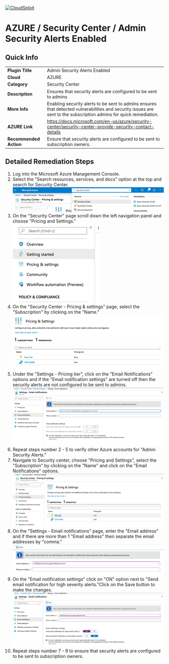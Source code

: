 [![CloudSploit](https://cloudsploit.com/img/logo-new-big-text-100.png "CloudSploit")](https://cloudsploit.com)

# AZURE / Security Center / Admin Security Alerts Enabled

## Quick Info

| | |
|-|-|
| **Plugin Title** | Admin Security Alerts Enabled |
| **Cloud** | AZURE |
| **Category** | Security Center |
| **Description** | Ensures that security alerts are configured to be sent to admins |
| **More Info** | Enabling security alerts to be sent to admins ensures that detected vulnerabilities and security issues are sent to the subscription admins for quick remediation. |
| **AZURE Link** | https://docs.microsoft.com/en-us/azure/security-center/security-center-provide-security-contact-details |
| **Recommended Action** | Ensure that security alerts are configured to be sent to subscription owners. |

## Detailed Remediation Steps
1. Log into the Microsoft Azure Management Console.
2. Select the "Search resources, services, and docs" option at the top and search for Security Center. </br> <img src="/resources/azure/securitycenter/admin-security-alerts-enabled/step2.png"/>
3. On the "Security Center" page scroll down the left navigation panel and choose "Pricing and Settings."</br> <img src="/resources/azure/securitycenter/admin-security-alerts-enabled/step3.png"/>
4. On the "Security Center - Pricing & settings" page, select the "Subscription" by clicking on the "Name."</br> <img src="/resources/azure/securitycenter/admin-security-alerts-enabled/step4.png"/>
5. Under the "Settings - Pricing tier", click on the "Email Notifications" options and if the "Email notification settings" are turned off then the security alerts are not configured to be sent to admins.</br> <img src="/resources/azure/securitycenter/admin-security-alerts-enabled/step5.png"/>
6. Repeat steps number 2 - 5 to verify other Azure accounts for "Admin Security Alerts."</br>
7. Navigate to Security center, choose "Pricing and Settings", select the "Subscription" by clicking on the "Name" and click on the "Email Notifications" options.</br> <img src="/resources/azure/securitycenter/admin-security-alerts-enabled/step7.png"/>
8. On the "Settings - Email notifications" page, enter the "Email address" and if there are more than 1 "Email address" then separate the email addresses by "comma."</br> <img src="/resources/azure/securitycenter/admin-security-alerts-enabled/step8.png"/>
9. On the "Email notification settings" click on "ON" option next to "Send email notification for high severity alerts."Click on the Save button to make the changes.</br> <img src="/resources/azure/securitycenter/admin-security-alerts-enabled/step9.png"/>
10. Repeat steps number 7 - 9 to ensure that security alerts are configured to be sent to subscription owners.</br>
